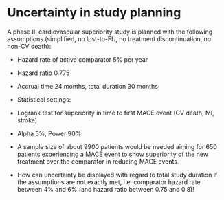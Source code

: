 # Uncertainty in study planning

A phase III cardiovascular superiority study is planned with the following assumptions (simplified, no lost-to-FU, no treatment discontinuation, no non-CV death):

* Hazard rate of active comparator 5% per year

* Hazard ratio 0.775

* Accrual time 24 months, total duration 30 months

* Statistical settings: 

* Logrank test for superiority in time to first MACE event (CV death, MI, stroke)

* Alpha 5%, Power 90%

* A sample size of about 9900 patients would be needed aiming for 650 patients experiencing a MACE event to show superiority of the new treatment over the comparator in reducing MACE events.

* How can uncertainty be displayed with regard to total study duration if the assumptions are not exactly met, i.e. comparator hazard rate between 4% and 6% (and hazard ratio between 0.75 and 0.8)!